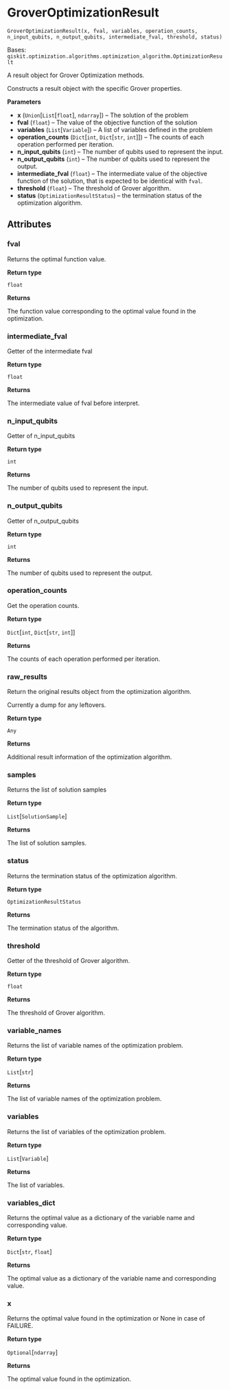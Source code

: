 # GroverOptimizationResult

<span id="undefined" />

`GroverOptimizationResult(x, fval, variables, operation_counts, n_input_qubits, n_output_qubits, intermediate_fval, threshold, status)`

Bases: `qiskit.optimization.algorithms.optimization_algorithm.OptimizationResult`

A result object for Grover Optimization methods.

Constructs a result object with the specific Grover properties.

**Parameters**

*   **x** (`Union`\[`List`\[`float`], `ndarray`]) – The solution of the problem
*   **fval** (`float`) – The value of the objective function of the solution
*   **variables** (`List`\[`Variable`]) – A list of variables defined in the problem
*   **operation\_counts** (`Dict`\[`int`, `Dict`\[`str`, `int`]]) – The counts of each operation performed per iteration.
*   **n\_input\_qubits** (`int`) – The number of qubits used to represent the input.
*   **n\_output\_qubits** (`int`) – The number of qubits used to represent the output.
*   **intermediate\_fval** (`float`) – The intermediate value of the objective function of the solution, that is expected to be identical with `fval`.
*   **threshold** (`float`) – The threshold of Grover algorithm.
*   **status** (`OptimizationResultStatus`) – the termination status of the optimization algorithm.

## Attributes

<span id="undefined" />

### fval

Returns the optimal function value.

**Return type**

`float`

**Returns**

The function value corresponding to the optimal value found in the optimization.

<span id="undefined" />

### intermediate\_fval

Getter of the intermediate fval

**Return type**

`float`

**Returns**

The intermediate value of fval before interpret.

<span id="undefined" />

### n\_input\_qubits

Getter of n\_input\_qubits

**Return type**

`int`

**Returns**

The number of qubits used to represent the input.

<span id="undefined" />

### n\_output\_qubits

Getter of n\_output\_qubits

**Return type**

`int`

**Returns**

The number of qubits used to represent the output.

<span id="undefined" />

### operation\_counts

Get the operation counts.

**Return type**

`Dict`\[`int`, `Dict`\[`str`, `int`]]

**Returns**

The counts of each operation performed per iteration.

<span id="undefined" />

### raw\_results

Return the original results object from the optimization algorithm.

Currently a dump for any leftovers.

**Return type**

`Any`

**Returns**

Additional result information of the optimization algorithm.

<span id="undefined" />

### samples

Returns the list of solution samples

**Return type**

`List`\[`SolutionSample`]

**Returns**

The list of solution samples.

<span id="undefined" />

### status

Returns the termination status of the optimization algorithm.

**Return type**

`OptimizationResultStatus`

**Returns**

The termination status of the algorithm.

<span id="undefined" />

### threshold

Getter of the threshold of Grover algorithm.

**Return type**

`float`

**Returns**

The threshold of Grover algorithm.

<span id="undefined" />

### variable\_names

Returns the list of variable names of the optimization problem.

**Return type**

`List`\[`str`]

**Returns**

The list of variable names of the optimization problem.

<span id="undefined" />

### variables

Returns the list of variables of the optimization problem.

**Return type**

`List`\[`Variable`]

**Returns**

The list of variables.

<span id="undefined" />

### variables\_dict

Returns the optimal value as a dictionary of the variable name and corresponding value.

**Return type**

`Dict`\[`str`, `float`]

**Returns**

The optimal value as a dictionary of the variable name and corresponding value.

<span id="undefined" />

### x

Returns the optimal value found in the optimization or None in case of FAILURE.

**Return type**

`Optional`\[`ndarray`]

**Returns**

The optimal value found in the optimization.
